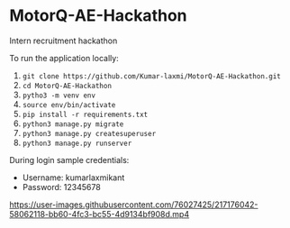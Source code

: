 # MotorQ-AE-Hackathon
Intern recruitment hackathon

To run the application locally:
1. ```git clone https://github.com/Kumar-laxmi/MotorQ-AE-Hackathon.git```
2. ```cd MotorQ-AE-Hackathon```
3. ```pytho3 -m venv env```
4. ```source env/bin/activate```
5. ```pip install -r requirements.txt```
6. ```python3 manage.py migrate```
7. ```python3 manage.py createsuperuser```
8. ```python3 manage.py runserver```

During login sample credentials:
- Username: kumarlaxmikant
- Password: 12345678



https://user-images.githubusercontent.com/76027425/217176042-58062118-bb60-4fc3-bc55-4d9134bf908d.mp4


